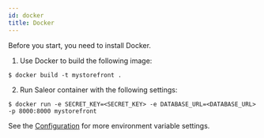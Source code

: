 ```yaml
---
id: docker
title: Docker
---
```


Before you start, you need to install Docker.

1. Use Docker to build the following image:

```console
$ docker build -t mystorefront .
```

2. Run Saleor container with the following settings:

```console
$ docker run -e SECRET_KEY=<SECRET_KEY> -e DATABASE_URL=<DATABASE_URL> -p 8000:8000 mystorefront
```

See the [Configuration](getting-started/configuration.md#environment-variables) for more environment variable settings.
